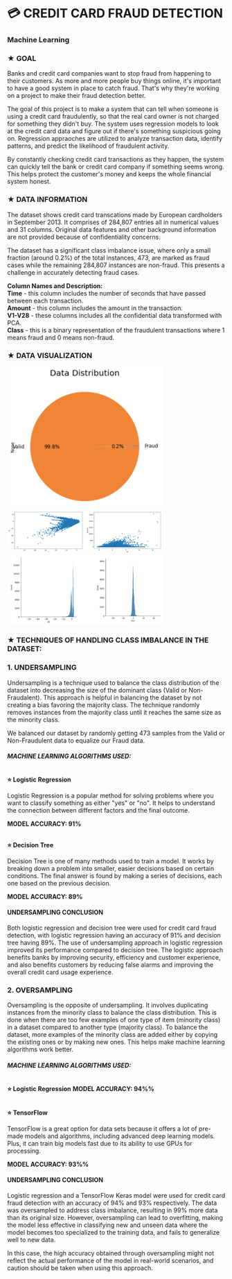 # 💳 CREDIT CARD FRAUD DETECTION
### Machine Learning

### ★ GOAL

Banks and credit card companies want to stop fraud from happening to their customers. As more and more people buy things online, it's important to have a good system in place to catch fraud. That's why they're working on a project to make their fraud detection better. 

The goal of this project is to make a system that can tell when someone is using a credit card fraudulently, so that the real card owner is not charged for something they didn't buy. The system uses regression models to look at the credit card data and figure out if there's something suspicious going on. Regression appraoches are utilized to analyze transaction data, identify patterns, and predict the likelihood of fraudulent activity.

By constantly checking credit card transactions as they happen, the system can quickly tell the bank or credit card company if something seems wrong. This helps protect the customer's money and keeps the whole financial system honest.


### ★ DATA INFORMATION

The dataset shows credit card transcations made by European cardholders in September 2013. It comprises of 284,807 entries all in numerical values and 31 columns. Original data features and other background information are not provided because of confidentiality concerns. 

The dataset has a significant class imbalance issue, where only a small fraction (around 0.2%) of the total instances, 473, are marked as fraud cases while the remaining 284,807 instances are non-fraud. This presents a challenge in accurately detecting fraud cases.
 
**Column Names and Description:**
<br>**Time** - this column includes the number of seconds that have passed between each transaction.
<br>**Amount** - this column includes the amount in the transaction.
<br>**V1-V28** - these columns includes all the confidential data transformed with PCA.
<br>**Class** - this is a binary representation of the fraudulent transactions where 1 means fraud and 0 means non-fraud.


### ★ DATA VISUALIZATION

<img src="./src/data.png" style="max-width: 360px"/>
<img src="./src/8.png" style="max-width: 360px"/>
<img src="./src/7.png" style="max-width: 360px"/>

### ★ TECHNIQUES OF HANDLING CLASS IMBALANCE IN THE DATASET:

### 1. UNDERSAMPLING

Undersampling is a technique used to balance the class distribution of the dataset into decreasing the size of the dominant class (Valid or Non-Fraudalent). This approach is helpful in balancing the dataset by not creating a bias favoring the majority class. The technique randomly removes instances from the majority class until it reaches the same size as the minority class.

We balanced our dataset by randomly getting 473 samples from the Valid or Non-Fraudulent data to equalize our Fraud data.

#### *MACHINE LEARNING ALGORITHMS USED:*
<br> **⭐ Logistic Regression** 

Logistic Regression is a popular method for solving problems where you want to classify something as either "yes" or "no". It helps to understand the connection between different factors and the final outcome. 

**MODEL ACCURACY: 91%**


<br> **⭐ Decision Tree** 

Decision Tree is one of many methods used to train a model. It works by breaking down a problem into smaller, easier decisions based on certain conditions. The final answer is found by making a series of decisions, each one based on the previous decision. 

**MODEL ACCURACY: 89%** 

#### UNDERSAMPLING CONCLUSION
Both logistic regression and decision tree were used for credit card fraud detection, with logistic regression having an accuracy of 91% and decision tree having 89%. The use of undersampling approach in logistic regression improved its performance compared to decision tree. The logistic approach benefits banks by improving security, efficiency and customer experience, and also benefits customers by reducing false alarms and improving the overall credit card usage experience.


### 2. OVERSAMPLING

Oversampling is the opposite of undersampling. It involves duplicating instances from the minority class to balance the class distribution. This is done when there are too few examples of one type of item (minority class) in a dataset compared to another type (majority class). To balance the dataset, more examples of the minority class are added either by copying the existing ones or by making new ones. This helps make machine learning algorithms work better.

#### *MACHINE LEARNING ALGORITHMS USED:*
<br> **⭐ Logistic Regression** 
**MODEL ACCURACY: 94%%** 

<br> **⭐ TensorFlow** 

TensorFlow is a great option for data sets because it offers a lot of pre-made models and algorithms, including advanced deep learning models. Plus, it can train big models fast due to its ability to use GPUs for processing.

**MODEL ACCURACY: 93%%** 

#### UNDERSAMPLING CONCLUSION
Logistic regression and a TensorFlow Keras model were used for credit card fraud detection with an accuracy of 94% and 93% respectively. The data was oversampled to address class imbalance, resulting in 99% more data than its original size. However, oversampling can lead to overfitting, making the model less effective in classifying new and unseen data where the model becomes too specialized to the training data, and fails to generalize well to new data.

In this case, the high accuracy obtained through oversampling might not reflect the actual performance of the model in real-world scenarios, and caution should be taken when using this approach.



